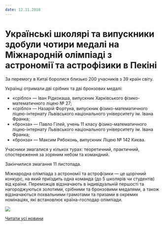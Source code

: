 ```yaml
---
date: 12.11.2018
---
```

# Українські школярі та випускники здобули чотири медалі на Міжнародній олімпіаді з астрономії та астрофізики в Пекіні

За перемогу в Китаї боролися близько 200 учасників з 39 країн світу.

Українці отримали дві срібних та дві бронзових медалі:

- «срібло» — Іван Рідкокаша, випускник Харківського фізико-математичного ліцею № 27;
- «срібло» — Назарій Фортуна, випускник фізико-математичного ліцею-інтернату Львівського національного університету ім. Івана Франка;
- «бронза» — Павло Гілей, учень 11 класу фізико-математичного ліцею-інтернату Львівського національного університету ім. Івана Франка;
- «бронза» — Максим Рябоконь, випускник Ліцею № 142 Києва.

Учасники змагалися у кількох турах: теоретичний, практичний, спостереження за зоряним небом та командний.

Закінчилися змагання 11 листопада.

Міжнародна олімпіада з астрономії та астрофізики — це щорічний конкурс, на який приїздить одна команда (до 5 школярів чи студентів) від країни. Переможців відзначають в індивідуальній першості та нагороджуються золотими, срібними та бронзовими медалями, а також відзначаються похвальними грамотами та призами в окремих номінаціях, які встановлює країна-господар олімпіади.

![](/images/blog/українські-школярі-та-випускники-здобули-чотири-медалі-на/medium.jpg)

[Читати усі новини](/news)
